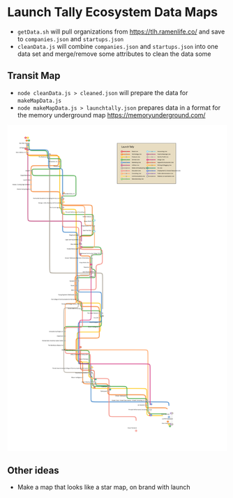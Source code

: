 # Launch Tally Ecosystem Data Maps

+ `getData.sh` will pull organizations from https://tlh.ramenlife.co/ and save to `companies.json` and `startups.json`
+ `cleanData.js` will combine `companies.json` and `startups.json` into one data set and merge/remove some attributes to clean the data some

## Transit Map
+ `node cleanData.js > cleaned.json` will prepare the data for `makeMapData.js`
+ `node makeMapData.js > launchtally.json` prepares data in a format for the memory underground map https://memoryunderground.com/

![Launch Tally](transitmap.png)

## Other ideas
+ Make a map that looks like a star map, on brand with launch